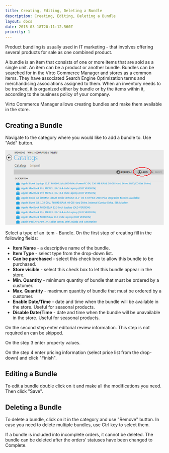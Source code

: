 ```yaml
---
title: Creating, Editing, Deleting a Bundle
description: Creating, Editing, Deleting a Bundle
layout: docs
date: 2015-03-18T20:11:12.560Z
priority: 1
---
```

Product bundling is usually used in IT marketing - that involves offering several products for sale as one combined product.

A bundle is an item that consists of one or more items that are sold as a single unit. An item can be a product or another bundle. Bundles can be searched for in the Virto Commerce Manager and stores as a common items. They have associated Search Engine Optimization terms and merchandising associations assigned to them. When an inventory needs to be tracked, it is organized either by bundle or by the items within it, according to the business policy of your company.

Virto Commerce Manager allows creating bundles and make them available in the store.

## Creating a Bundle

Navigate to the category where you would like to add a bundle to. Use "Add" button.

<img src="../../../../../assets/images/docs/038-bundle-add-button.PNG" />

Select a type of an item - Bundle. On the first step of creating fill in the following fields:

* **Item Name** - a descriptive name of the bundle.
* **Item Type** - select type from the drop-down list.
* **Can be purchased** - select this check box to allow this bundle to be purchased.
* **Store visible** - select this check box to let this bundle appear in the store.
* **Min. Quantity** - minimum quantity of bundle that must be ordered by a customer.
* **Max. Quantity** - maximum quantity of bundle that must be ordered by a customer.
* **Enable Date/Time** - date and time when the bundle will be available in the store. Useful for seasonal products.
* **Disable Date/Time** - date and time when the bundle will be unavailable in the store. Useful for seasonal products.

On the second step enter editorial review information. This step is not required an can be skipped.

On the step 3 enter property values.

On the step 4 enter pricing information (select price list from the drop-down) and click "Finish".

## Editing a Bundle

To edit a bundle double click on it and make all the modifications you need. Then click "Save".

## Deleting a Bundle

To delete a bundle, click on it in the category and use "Remove" button. In case you need to delete multiple bundles, use Ctrl key to select them.

If a bundle is included into incomplete orders, it cannot be deleted. The bundle can be deleted after the orders’ statuses have been changed to Complete.
